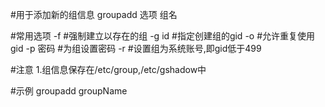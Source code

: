 #用于添加新的组信息
groupadd 选项 组名

#常用选项
-f		#强制建立以存在的组
-g id		#指定创建组的gid
-o		#允许重复使用gid
-p 密码		#为组设置密码
-r		#设置组为系统账号,即gid低于499

#注意
1.组信息保存在/etc/group,/etc/gshadow中

#示例
groupadd groupName
